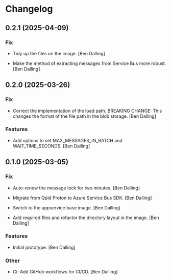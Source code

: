 # Changelog


## 0.2.1 (2025-04-09)

### Fix

* Tidy up the files on the image. [Ben Dalling]

* Make the method of extracting messages from Service Bus more robust. [Ben Dalling]


## 0.2.0 (2025-03-26)

### Fix

* Correct the implementation of the load path. BREAKING CHANGE:  This changes the format of the file path in the blob storage. [Ben Dalling]

### Features

* Add options to set MAX_MESSAGES_IN_BATCH and WAIT_TIME_SECONDS. [Ben Dalling]


## 0.1.0 (2025-03-05)

### Fix

* Auto-renew the message lock for two minutes. [Ben Dalling]

* Migrate from Qpid Proton to Azure Service Bus SDK. [Ben Dalling]

* Switch to the appservice base image. [Ben Dalling]

* Add required files and refactor the directory layout in the image. [Ben Dalling]

### Features

* Initial prototype. [Ben Dalling]

### Other

* Ci: Add GitHub workflows for CI/CD. [Ben Dalling]


